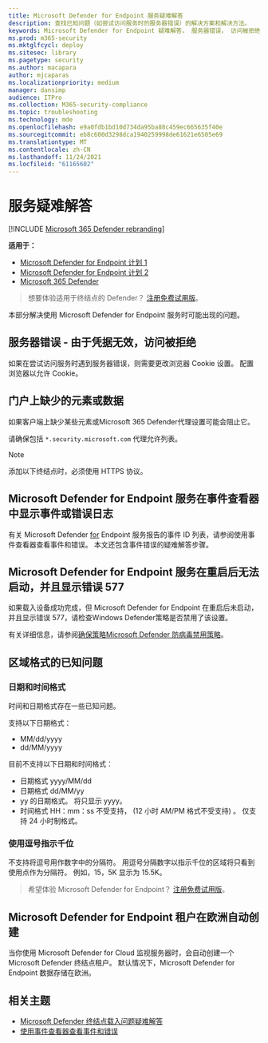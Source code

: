 ```yaml
---
title: Microsoft Defender for Endpoint 服务疑难解答
description: 查找已知问题（如尝试访问服务时的服务器错误）的解决方案和解决方法。
keywords: Microsoft Defender for Endpoint 疑难解答， 服务器错误， 访问被拒绝， 凭据无效， 无数据， 仪表板门户， 允许， 事件查看器
ms.prod: m365-security
ms.mktglfcycl: deploy
ms.sitesec: library
ms.pagetype: security
ms.author: macapara
author: mjcaparas
ms.localizationpriority: medium
manager: dansimp
audience: ITPro
ms.collection: M365-security-compliance
ms.topic: troubleshooting
ms.technology: mde
ms.openlocfilehash: e9a0fdb1bd10d734da95ba88c459ec665635f40e
ms.sourcegitcommit: eb8c600d3298dca1940259998de61621e6505e69
ms.translationtype: MT
ms.contentlocale: zh-CN
ms.lasthandoff: 11/24/2021
ms.locfileid: "61165602"
---
```

# <a name="troubleshoot-service-issues"></a>服务疑难解答

[!INCLUDE [Microsoft 365 Defender rebranding](../../includes/microsoft-defender.md)]

**适用于：**
- [Microsoft Defender for Endpoint 计划 1](https://go.microsoft.com/fwlink/p/?linkid=2154037)
- [Microsoft Defender for Endpoint 计划 2](https://go.microsoft.com/fwlink/p/?linkid=2154037)
- [Microsoft 365 Defender](https://go.microsoft.com/fwlink/?linkid=2118804)

> 想要体验适用于终结点的 Defender？ [注册免费试用版](https://signup.microsoft.com/create-account/signup?products=7f379fee-c4f9-4278-b0a1-e4c8c2fcdf7e&ru=https://aka.ms/MDEp2OpenTrial?ocid=docs-wdatp-pullalerts-abovefoldlink)。

本部分解决使用 Microsoft Defender for Endpoint 服务时可能出现的问题。

## <a name="server-error---access-is-denied-due-to-invalid-credentials"></a>服务器错误 - 由于凭据无效，访问被拒绝

如果在尝试访问服务时遇到服务器错误，则需要更改浏览器 Cookie 设置。
配置浏览器以允许 Cookie。

## <a name="elements-or-data-missing-on-the-portal"></a>门户上缺少的元素或数据

如果客户端上缺少某些元素或Microsoft 365 Defender代理设置可能会阻止它。

请确保包括 `*.security.microsoft.com` 代理允许列表。

> [!NOTE]
> 添加以下终结点时，必须使用 HTTPS 协议。

## <a name="microsoft-defender-for-endpoint-service-shows-event-or-error-logs-in-the-event-viewer"></a>Microsoft Defender for Endpoint 服务在事件查看器中显示事件或错误日志

有关 Microsoft Defender [for](event-error-codes.md) Endpoint 服务报告的事件 ID 列表，请参阅使用事件查看器查看事件和错误。 本文还包含事件错误的疑难解答步骤。

## <a name="microsoft-defender-for-endpoint-service-fails-to-start-after-a-reboot-and-shows-error-577"></a>Microsoft Defender for Endpoint 服务在重启后无法启动，并且显示错误 577

如果载入设备成功完成，但 Microsoft Defender for Endpoint 在重启后未启动，并且显示错误 577，请检查Windows Defender策略是否禁用了该设置。

有关详细信息，请参阅[确保策略Microsoft Defender 防病毒禁用策略](troubleshoot-onboarding.md#ensure-that-microsoft-defender-antivirus-is-not-disabled-by-a-policy)。

## <a name="known-issues-with-regional-formats"></a>区域格式的已知问题

### <a name="date-and-time-formats"></a>日期和时间格式

时间和日期格式存在一些已知问题。

支持以下日期格式：

- MM/dd/yyyy
- dd/MM/yyyy

目前不支持以下日期和时间格式：

- 日期格式 yyyy/MM/dd
- 日期格式 dd/MM/yy
- yy 的日期格式。 将只显示 yyyy。
- 时间格式 HH：mm：ss 不受支持， (12 小时 AM/PM 格式不受支持) 。 仅支持 24 小时制格式。

### <a name="use-of-comma-to-indicate-thousand"></a>使用逗号指示千位

不支持将逗号用作数字中的分隔符。 用逗号分隔数字以指示千位的区域将只看到使用点作为分隔符。 例如，15，5K 显示为 15.5K。

> 希望体验 Microsoft Defender for Endpoint？ [注册免费试用版](https://signup.microsoft.com/create-account/signup?products=7f379fee-c4f9-4278-b0a1-e4c8c2fcdf7e&ru=https://aka.ms/MDEp2OpenTrial?ocid=docs-wdatp-troubleshoot-belowfoldlink)。

## <a name="microsoft-defender-for-endpoint-tenant-was-automatically-created-in-europe"></a>Microsoft Defender for Endpoint 租户在欧洲自动创建

当你使用 Microsoft Defender for Cloud 监视服务器时，会自动创建一个 Microsoft Defender 终结点租户。 默认情况下，Microsoft Defender for Endpoint 数据存储在欧洲。

## <a name="related-topics"></a>相关主题

- [Microsoft Defender 终结点载入问题疑难解答](troubleshoot-onboarding.md)
- [使用事件查看器查看事件和错误](event-error-codes.md)
